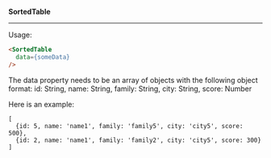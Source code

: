 **SortedTable**

----------

Usage:

```html
<SortedTable
  data={someData}
/>
```
The data property needs to be an array of objects with the following object format:
id: String,
name: String,
family: String,
city: String,
score: Number

Here is an example:
```
[
  {id: 5, name: 'name1', family: 'family5', city: 'city5', score: 500},
  {id: 2, name: 'name1', family: 'family2', city: 'city5', score: 300}
]
```
